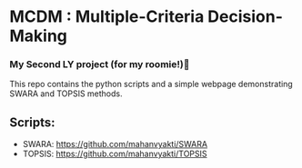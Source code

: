 # MCDM : Multiple-Criteria Decision-Making
### My Second LY project (for my roomie!)🙂

This repo contains the python scripts and a simple webpage demonstrating SWARA and TOPSIS methods. 

## Scripts:
* SWARA:  https://github.com/mahanvyakti/SWARA
* TOPSIS: https://github.com/mahanvyakti/TOPSIS
